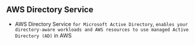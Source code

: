 ## AWS Directory Service

- AWS Directory Service `for Microsoft Active Directory`, `enables your directory-aware workloads and AWS resources to use managed Active Directory (AD)` in AWS
